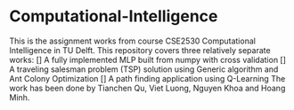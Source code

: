# Computational-Intelligence

This is the assignment works from course CSE2530 Computational Intelligence in TU Delft. This repository covers three relatively separate works:
[] A fully implemented MLP built from numpy with cross validation
[] A traveling salesman problem (TSP) solution using Generic algorithm and Ant Colony Optimization
[] A path finding application using Q-Learning
The work has been done by Tianchen Qu, Viet Luong, Nguyen Khoa and Hoang Minh.
